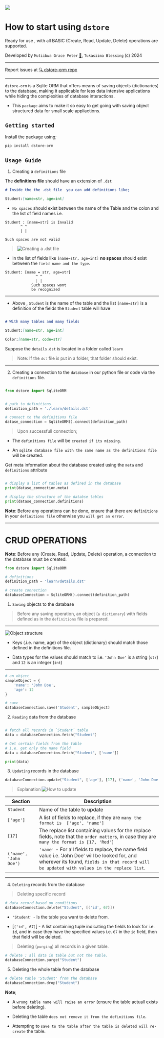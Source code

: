 ![](https://gracepeter.pythonanywhere.com/static/dstore/dst.png)

# How to start using `dstore`

Ready for use , with all BASIC (Create, Read, Update, Delete) operations are supported.

Developed by `Mutiibwa Grace Peter` [🔗](https://gracepeter.pythonanywhere.com/), `Tukasiima Blessing` (c) 2024

---
Report issues at [🔍 dstore-orm repo](https://github.com/GracePeterMutiibwa/dstore-orm/issues)

---
`dstore-orm`  is a Sqlite ORM that offers means of saving objects (dictionaries) to the database, making it applicable for less data intensive applications while hiding the complexities of database interactions.

- This `package` aims to make it so easy to get going with saving object structured data for small scale appliactions.

## `Getting started`
Install the package using;
``` python
pip install dstore-orm
```

## `Usage Guide`

1. Creating a `definitions` file

The **definitions file** should have an extension of `.dst`

```markdown
# Inside the the .dst file  you can add definitions like;

Student:[name=str, age=int]
```

- `No spaces` should exist between the name of the Table and the colon and the list of field names i.e.

```
Student : [name=str] is Invalid
       ^ ^ 
       | |

Such spaces are not valid
```

> ![Creating a `.dst` file](https://gracepeter.pythonanywhere.com/static/dstore/dstore-dst.svg)

- In the list of fields like `[name=str, age=int]` **no spaces** should exist between the `field name and the type`.

```
Student: [name = str, age=str]
              ^ ^
              | |
            Such spaces wont
            be recognized
```

---

- Above , `Student` is the name of the table and the list `[name=str]` is a definition of the fields the `Student` table will have


```markdown

# With many tables and many fields

Student:[name=str, age=int]

Color:[name=str, code=str]

```

Suppose the `details.dst` is located in a folder called `learn`

> Note: If the `dst` file is  put in a folder, that folder should exist. 

---


2. Creating a connection to the `database` in our python file or code via the `definitions` file.

```python

from dstore import SqliteORM


# path to definitions
definition_path = './learn/details.dst'

# connect to the definitions file
datase_connection = SqliteORM().connect(definition_path)
```

> Upon successfull connection; 
- The `definitions file` will be `created if its missing`.

- An `sqlite database file with the same name as the definitions file` will be created.

Get meta information about the database created using the `meta` and `definitions` attribute
```python

# display a list of tables as defined in the database
print(datase_connection.meta)

# display the structure of the databse tables
print(datase_connection.definitions)
```

**Note**: Before any operations can be done, ensure that there are `definitions` in your `definitions file` otherwise you `will get an error`.

---

# CRUD OPERATIONS

**Note**: Before any (Create, Read, Update, Delete) operation, a connection to the database must be created.

```python
from dstore import SqliteORM

# definitions
definition_path = 'learn/details.dst'

# create connection
databaseConnection = SqliteORM().connect(definition_path)
```

1. `Saving` objects to the database

> Before any saving operation, an object (`a dictionary`) with fields defined as in the `definitions` file is prepared.
---
![Object structure](https://gracepeter.pythonanywhere.com/static/dstore/dstore-object.svg)

- Keys (.i.e. name, age) of the object (dictionary) should match those defined in the definitions file.

- Data types for the values should match to i.e. `'John Doe'` is a string (`str`) and `12` is an integer (`int`)
---

```python
# an object
sampleObject = {
    'name': 'John Doe',
    'age': 12
}

# save
databaseConnection.save('Student', sampleObject)
```

2. `Reading` data from the database

```python

# fetch all records in `Student` table
data = databaseConnection.fetch("Student")

```

```python
# Get certain fields from the table
# i.e. get only the name field
data = databaseConnection.fetch("Student", ['name'])

print(data)
```

3. `Updating` records in the database
```python
databaseConnection.update("Student", ['age'], [17], ('name', 'John Doe'))
```

> Explanation
![How to update](https://gracepeter.pythonanywhere.com/static/dstore/dstore-update.svg)


|Section|Description|
|---|---|
|`Student`|Name of the table to update|
|`['age']`| A list of fields to replace, if they are `many the format is  ['age', 'name']`|
|`[17]`| The replace list containing values for the replace fields, note that the `order matters`, in case they are `many the format is [17, 'Red']`|
|`('name', 'John Doe')`| `'name'` - For all fields to replace, the name field value i.e. 'John Doe' will  be looked for, and wherever its found, `fields in that record will be updated with values in the replace list`. |

---



4. `Deleting` records from the database
> Deleting specific record
```python
# data record based on conditions
databaseConnection.delete("Student", [('id', 67)])
```

- `'Student'` - Is the table you want to delete from.

- [`('id', 67)`] - A list containing tuple indicating the fields to look for i.e. `id`, and in case they have the specified values i.e. `67` in the `id` field, then that field will be deleted.

> Deleting (`purging`) all records in a given table.

```python
# delete : all data in table but not the table.
databaseConnection.purge("Student")
```

5. Deleting the whole table from the database
```python
# delete table 'Student' from the database
databaseConnection.drop("Student")
```

**Note**;
- A `wrong table name will raise an error` (ensure the table actuall exists before deleting).

- Deleting the table `does not remove it from the definitions file`.

- Attempting to `save to the table after the table is deleted will re-create` the table.
